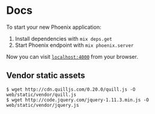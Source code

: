 # Docs

To start your new Phoenix application:

1. Install dependencies with `mix deps.get`
2. Start Phoenix endpoint with `mix phoenix.server`

Now you can visit [`localhost:4000`](http://localhost:4000) from your browser.


## Vendor static assets

    $ wget http://cdn.quilljs.com/0.20.0/quill.js -O web/static/vendor/quill.js
    $ wget http://code.jquery.com/jquery-1.11.3.min.js -O web/static/vendor/jquery.js
